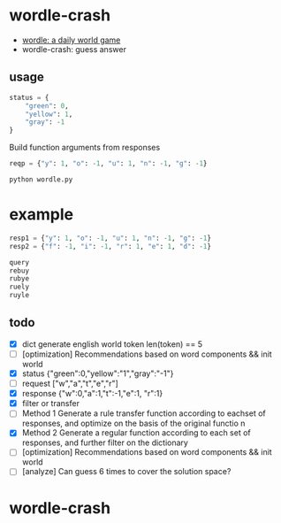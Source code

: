 # wordle-crash
- [wordle: a daily world game](https://www.powerlanguage.co.uk/wordle/)
- wordle-crash: guess answer  


## usage
```python
status = {
    "green": 0,
    "yellow": 1,
    "gray": -1
}
```
Build function arguments from responses

```python
reqp = {"y": 1, "o": -1, "u": 1, "n": -1, "g": -1}
```

```shell script
python wordle.py
```

# example
```python
resp1 = {"y": 1, "o": -1, "u": 1, "n": -1, "g": -1}
resp2 = {"f": -1, "i": -1, "r": 1, "e": 1, "d": -1}
```
```txt
query
rebuy
rubye
ruely
ruyle
```

## todo
- [x]  dict generate english world token len(token) == 5
- [ ]  [optimization] Recommendations based on word components && init world
- [x]  status   {"green":0,"yellow":"1","gray":"-1"}
- [ ]  request  ["w","a","t","e","r"]
- [x]  response {"w":0,"a":1,"t":-1,"e":1, "r":1}
- [x]  filter or transfer
- [ ]  Method 1 Generate a rule transfer function according to eachset
 of responses, and optimize on the basis of the original functio  n
- [x]  Method 2 Generate a regular function according to each set of responses,
 and further filter on the dictionary
- [ ]  [optimization] Recommendations based on word components && init world
- [ ]  [analyze] Can guess 6 times to cover the solution space?
# wordle-crash
